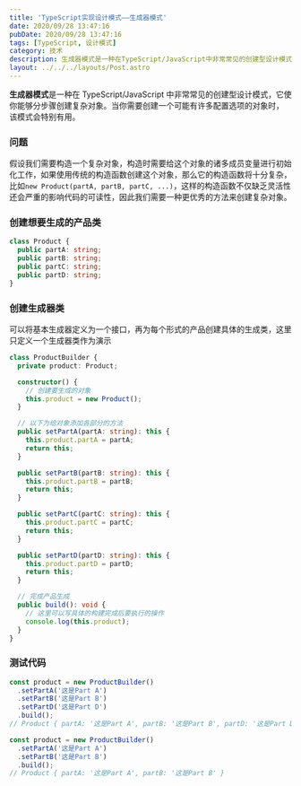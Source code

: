 ```yaml
---
title: 'TypeScript实现设计模式——生成器模式'
date: 2020/09/28 13:47:16
pubDate: 2020/09/28 13:47:16
tags: [TypeScript, 设计模式]
category: 技术
description: 生成器模式是一种在TypeScript/JavaScript中非常常见的创建型设计模式，它使你能够分步骤创建复杂对象。当你需要创建一个可能有许多配置选项的对象时， 该模式会特别有用。
layout: ../../../layouts/Post.astro
---
```


**生成器模式**是一种在 TypeScript/JavaScript 中非常常见的创建型设计模式，它使你能够分步骤创建复杂对象。当你需要创建一个可能有许多配置选项的对象时， 该模式会特别有用。

### 问题

假设我们需要构造一个复杂对象，构造时需要给这个对象的诸多成员变量进行初始化工作，如果使用传统的构造函数创建这个对象，那么它的构造函数将十分复杂，比如`new Product(partA, partB, partC, ...)`，这样的构造函数不仅缺乏灵活性还会严重的影响代码的可读性，因此我们需要一种更优秀的方法来创建复杂对象。

### 创建想要生成的产品类

```typescript
class Product {
  public partA: string;
  public partB: string;
  public partC: string;
  public partD: string;
}
```

### 创建生成器类

可以将基本生成器定义为一个接口，再为每个形式的产品创建具体的生成类，这里只定义一个生成器类作为演示

```typescript
class ProductBuilder {
  private product: Product;

  constructor() {
    // 创建要生成的对象
    this.product = new Product();
  }

  // 以下为给对象添加各部分的方法
  public setPartA(partA: string): this {
    this.product.partA = partA;
    return this;
  }

  public setPartB(partB: string): this {
    this.product.partB = partB;
    return this;
  }

  public setPartC(partC: string): this {
    this.product.partC = partC;
    return this;
  }

  public setPartD(partD: string): this {
    this.product.partD = partD;
    return this;
  }

  // 完成产品生成
  public build(): void {
    // 这里可以写具体的构建完成后要执行的操作
    console.log(this.product);
  }
}
```

### 测试代码

```typescript
const product = new ProductBuilder()
  .setPartA('这是Part A')
  .setPartB('这是Part B')
  .setPartD('这是Part D')
  .build();
// Product { partA: '这是Part A', partB: '这是Part B', partD: '这是Part D' }
```

```typescript
const product = new ProductBuilder()
  .setPartA('这是Part A')
  .setPartB('这是Part B')
  .build();
// Product { partA: '这是Part A', partB: '这是Part B' }
```
